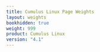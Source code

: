 ```yaml
---
title: Cumulus Linux Page Weights
layout: weights
bookhidden: true
weight: 999
product: Cumulus Linux
version: "4.1"
---
```


